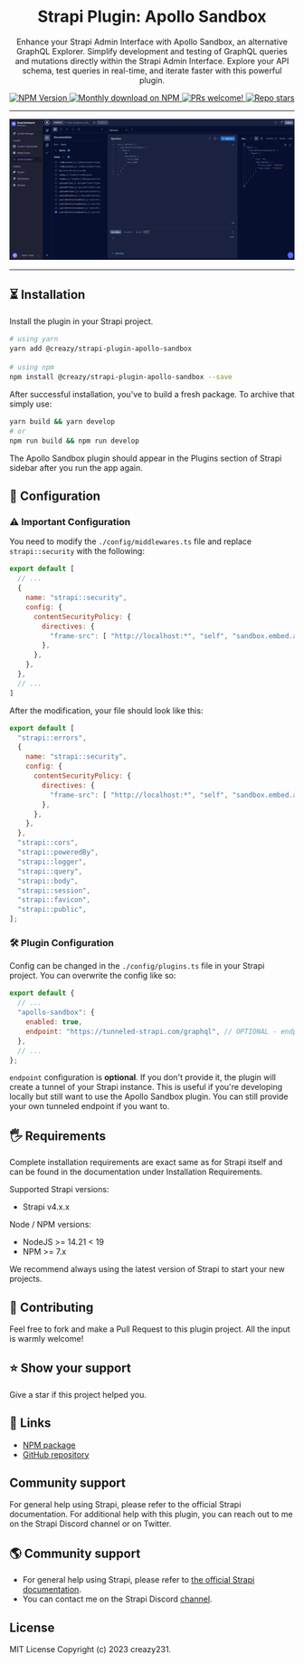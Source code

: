 <div align="center">
  <h1>Strapi Plugin: Apollo Sandbox</h1>
  
  <p style="margin-top: 0;">Enhance your Strapi Admin Interface with Apollo Sandbox, an alternative GraphQL Explorer. Simplify development and testing of GraphQL queries and mutations directly within the Strapi Admin Interface. Explore your API schema, test queries in real-time, and iterate faster with this powerful plugin.</p>
  
  <p>
    <a href="https://www.npmjs.org/package/@creazy231/strapi-plugin-apollo-sandbox">
      <img src="https://img.shields.io/npm/v/@creazy231/strapi-plugin-apollo-sandbox/latest.svg" alt="NPM Version" />
    </a>
    <a href="https://www.npmjs.org/package/@creazy231/strapi-plugin-apollo-sandbox">
      <img src="https://img.shields.io/npm/dm/@creazy231/strapi-plugin-apollo-sandbox" alt="Monthly download on NPM" />
    </a>
    <a href="#-contributing">
      <img src="https://img.shields.io/badge/Pull_Request-Welcome-brightgreen.svg" alt="PRs welcome!" />
    </a>
    <a href="#">
      <img alt="Repo stars" src="https://img.shields.io/github/stars/creazy231/strapi-plugin-apollo-sandbox?color=white&label=Github Stars">
    </a>
  </p>
</div>

---

<img src="https://raw.githubusercontent.com/creazy231/strapi-plugin-apollo-sandbox/main/media/screenshot.jpeg">

---

## ⏳ Installation

Install the plugin in your Strapi project.

```bash
# using yarn
yarn add @creazy/strapi-plugin-apollo-sandbox

# using npm
npm install @creazy/strapi-plugin-apollo-sandbox --save
```

After successful installation, you've to build a fresh package. To archive that simply use:

```bash
yarn build && yarn develop
# or
npm run build && npm run develop
```

The Apollo Sandbox plugin should appear in the Plugins section of Strapi sidebar after you run the app again.

## 🔧 Configuration
### ⚠️ Important Configuration
You need to modify the `./config/middlewares.ts` file and replace `strapi::security` with the following:

```javascript
export default [
  // ...
  {
    name: "strapi::security",
    config: {
      contentSecurityPolicy: {
        directives: {
          "frame-src": [ "http://localhost:*", "self", "sandbox.embed.apollographql.com" ],
        },
      },
    },
  },
  // ...
]
```

After the modification, your file should look like this:
```javascript
export default [
  "strapi::errors",
  {
    name: "strapi::security",
    config: {
      contentSecurityPolicy: {
        directives: {
          "frame-src": [ "http://localhost:*", "self", "sandbox.embed.apollographql.com" ],
        },
      },
    },
  },
  "strapi::cors",
  "strapi::poweredBy",
  "strapi::logger",
  "strapi::query",
  "strapi::body",
  "strapi::session",
  "strapi::favicon",
  "strapi::public",
];
```

### 🛠️ Plugin Configuration
Config can be changed in the `./config/plugins.ts` file in your Strapi project. You can overwrite the config like so:

```javascript
export default {
  // ...
  "apollo-sandbox": {
    enabled: true,
    endpoint: "https://tunneled-strapi.com/graphql", // OPTIONAL - endpoint has to be accessible from the browser
  },
  // ...
};
```
`endpoint` configuration is **optional**. If you don't provide it, the plugin will create a tunnel of your Strapi instance. This is useful if you're developing locally but still want to use the Apollo Sandbox plugin. You can still provide your own tunneled endpoint if you want to.

## 🖐 Requirements
Complete installation requirements are exact same as for Strapi itself and can be found in the documentation under Installation Requirements.

Supported Strapi versions:

- Strapi v4.x.x

Node / NPM versions:

- NodeJS >= 14.21 < 19
- NPM >= 7.x

We recommend always using the latest version of Strapi to start your new projects.

## 🤝 Contributing
Feel free to fork and make a Pull Request to this plugin project. All the input is warmly welcome!

## ⭐️ Show your support
Give a star if this project helped you.

## 🔗 Links
- [NPM package](https://www.npmjs.com/package/@creazy231/strapi-plugin-apollo-sandbox)
- [GitHub repository](https://github.com/boazpoolman/@creazy231/strapi-plugin-apollo-sandbox)

## Community support
For general help using Strapi, please refer to the official Strapi documentation. For additional help with this plugin, you can reach out to me on the Strapi Discord channel or on Twitter.

## 🌎 Community support
- For general help using Strapi, please refer to [the official Strapi documentation](https://strapi.io/documentation/).
- You can contact me on the Strapi Discord [channel](https://discord.strapi.io/).

## License
MIT License Copyright (c) 2023 creazy231.
